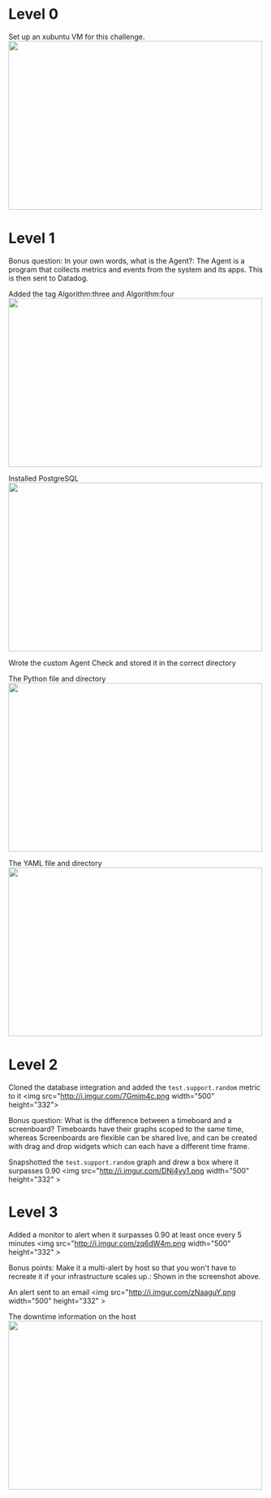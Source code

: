 # Level 0
Set up an xubuntu VM for this challenge.
<img src="http://i.imgur.com/Zr3nj6i.png" width="500" height="332" >

# Level 1
Bonus question: In your own words, what is the Agent?: The Agent is a program that collects metrics and events from the system and its apps. This is then sent to Datadog.

Added the tag Algorithm:three and Algorithm:four
<img src="http://i.imgur.com/013yado.png" width="500" height="332" >

Installed PostgreSQL
<img src="http://i.imgur.com/36FHAnu.png" width="500" height="332" >

Wrote the custom Agent Check and stored it in the correct directory

The Python file and directory
<img src="http://i.imgur.com/IohQjlF.png" width="500" height="332" >

The YAML file and directory
<img src="http://i.imgur.com/scTP90Y.png" width="500" height="332" >

# Level 2
Cloned the database integration and added the `test.support.random` metric to it
<img src="http://i.imgur.com/7Gmim4c.png width="500" height="332">

Bonus question: What is the difference between a timeboard and a screenboard? Timeboards have their graphs scoped to the same time, whereas Screenboards are flexible can be shared live, and can be created with drag and drop widgets which can each have a different time frame.

Snapshotted the `test.support.random` graph and drew a box where it surpasses 0.90
<img src="http://i.imgur.com/DNj4yy1.png width="500" height="332" >

# Level 3
Added a monitor to alert when it surpasses 0.90 at least once every 5 minutes
<img src="http://i.imgur.com/zq6dW4m.png width="500" height="332" >

Bonus points: Make it a multi-alert by host so that you won't have to recreate it if your infrastructure scales up.: Shown in the screenshot above.

An alert sent to an email
<img src="http://i.imgur.com/zNaaguY.png width="500" height="332" >

The downtime information on the host
<img src="http://i.imgur.com/Z6eS4S8.png" width="500" height="332" >



